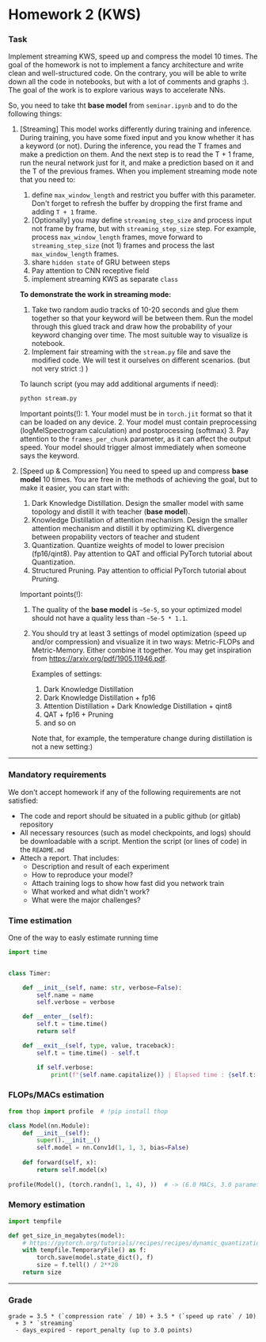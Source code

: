 # Homework 2 (KWS)

### Task
Implement streaming KWS, speed up and compress the model 10 times.
The goal of the homework is not to implement a fancy architecture and write clean and well-structured code. On the contrary, you will be able to write down all the code in notebooks, but with a lot of comments and graphs :). The goal of the work is to explore various ways to accelerate NNs.

So, you need to take tht **base model** from `seminar.ipynb` and to do the following things:
  1) [Streaming] 
      This model works differently during training and inference. During training, you have some fixed input and you know whether it has a keyword (or not). During the inference, you read the T frames and make a prediction on them. And the next step is to read the T + 1 frame, run the neural network just for it, and make a prediction based on it and the T of the previous frames.
      When you implement streaming mode note that you need to:
      
      1. define `max_window_length` and restrict you buffer with this parameter.
      Don't forget to refresh the buffer by dropping the first frame and adding `T + 1` frame.
      2. [Optionally] you may define `streaming_step_size` and process input not frame by frame, but with `streaming_step_size` step.
      For example, process `max_window_length` frames, move forward to `streaming_step_size` (not 1) frames and process the last `max_window_length` frames.
      4. share `hidden state` of GRU between steps
      5. Pay attention to CNN receptive field
      6. implement streaming KWS as separate `class`

      **To demonstrate the work in streaming mode:**
        1. Take two random audio tracks of 10-20 seconds and glue them together so that your
          keyword will be between them. Run the model through this glued track and draw how the probability of your keyword changing over time.
          The most suituble way to visualize is notebook.
        2. Implement fair streaming with the `stream.py` file and save the modified code.
        We will test it ourselves on different scenarios. (but not very strict :) )
        
        To launch script (you may add additional arguments if need):
        ```bash
        python stream.py
        ```
        
        Important points(!):
          1. Your model must be in `torch.jit` format so that it can be loaded on any device.
          2. Your model must contain preprocessing (logMelSpectrogram calculation) and postprocessing (softmax)
          3. Pay attention to the `frames_per_chunk` parameter, as it can affect the output speed. Your model should trigger almost immediately when someone says the keyword.
     
  2) [Speed up & Compression] 
     You need to speed up and compress **base model** 10 times.
     You are free in the methods of achieving the goal, but to make it easier, you can start with:
     1. Dark Knowledge Distillation.
        Design the smaller model with same topology and distill it with teacher (**base model**).
     2. Knowledge Distillation of attention mechanism.
        Design the smaller attention mechanism and distill it by optimizing KL divergence between propability vectors of teacher and student
     3. Quantization.
        Quantize weights of model to lower precision (fp16/qint8). Pay attention to QAT and official PyTorch tutorial about Quantization.
     4. Structured Pruning.
        Pay attention to official PyTorch tutorial about Pruning.
        
     
     Important points(!):
     1. The quality of the **base model** is `~5e-5`, so your optimized model should not have a quality less than `~5e-5 * 1.1`.
     2. You should try at least 3 settings of model optimization (speed up and/or compression) and visualize it in two ways: Metric-FLOPs and Metric-Memory.
        Either combine it together. You may get inspiration from https://arxiv.org/pdf/1905.11946.pdf.

        Examples of settings:
          1. Dark Knowledge Distillation
          2. Dark Knowledge Distillation + fp16
          3. Attention Distillation + Dark Knowledge Distillation + qint8
          4. QAT + fp16 + Pruning
          5. and so on

        Note that, for example, the temperature change during distillation is not a new setting:)    

--------------
### Mandatory requirements
We don't accept homework if any of the following requirements are not satisfied:
* The code and report should be situated in a public github (or gitlab) repository
* All necessary resources (such as model checkpoints, and logs) should be downloadable with a script. 
  Mention the script (or lines of code) in the `README.md`
* Attech a report. That includes:
  * Description and result of each experiment
  * How to reproduce your model?
  * Attach training logs to show how fast did you network train
  * What worked and what didn't work?
  * What were the major challenges?

### Time estimation
One of the way to easly estimate running time
```python
import time


class Timer:

    def __init__(self, name: str, verbose=False):
        self.name = name
        self.verbose = verbose

    def __enter__(self):
        self.t = time.time()
        return self

    def __exit__(self, type, value, traceback):
        self.t = time.time() - self.t

        if self.verbose:
            print(f"{self.name.capitalize()} | Elapsed time : {self.t:.2f}")
```

### FLOPs/MACs estimation
```python
from thop import profile  # !pip install thop

class Model(nn.Module):
    def __init__(self):
        super().__init__()
        self.model = nn.Conv1d(1, 1, 3, bias=False)
    
    def forward(self, x):
        return self.model(x)
        
profile(Model(), (torch.randn(1, 1, 4), ))  # -> (6.0 MACs, 3.0 parameters)
```

### Memory estimation
```python
import tempfile

def get_size_in_megabytes(model):
    # https://pytorch.org/tutorials/recipes/recipes/dynamic_quantization.html#look-at-model-size
    with tempfile.TemporaryFile() as f:
        torch.save(model.state_dict(), f)
        size = f.tell() / 2**20
    return size
```
   

--------------
### Grade
```
grade = 3.5 * (`compression rate` / 10) + 3.5 * (`speed up rate` / 10) 
  + 3 * `streaming`
  - days_expired - report_penalty (up to 3.0 points)
```
